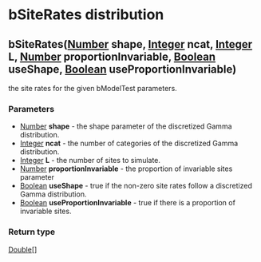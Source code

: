 bSiteRates distribution
=======================
bSiteRates([Number](../types/Number.md) **shape**, [Integer](../types/Integer.md) **ncat**, [Integer](../types/Integer.md) **L**, [Number](../types/Number.md) **proportionInvariable**, [Boolean](../types/Boolean.md) **useShape**, [Boolean](../types/Boolean.md) **useProportionInvariable**)
-------------------------------------------------------------------------------------------------------------------------------------------------------------------------------------------------------------------------------------------------------------------------------------------------

the site rates for the given bModelTest parameters.

### Parameters

- [Number](../types/Number.md) **shape** - the shape parameter of the discretized Gamma distribution.
- [Integer](../types/Integer.md) **ncat** - the number of categories of the discretized Gamma distribution.
- [Integer](../types/Integer.md) **L** - the number of sites to simulate.
- [Number](../types/Number.md) **proportionInvariable** - the proportion of invariable sites parameter
- [Boolean](../types/Boolean.md) **useShape** - true if the non-zero site rates follow a discretized Gamma distribution.
- [Boolean](../types/Boolean.md) **useProportionInvariable** - true if there is a proportion of invariable sites.

### Return type

[Double[]](../types/Double[].md)



